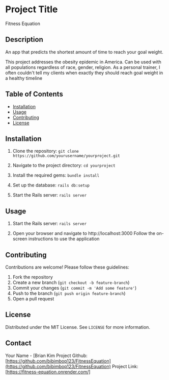
# Project Title

Fitness Equation

## Description

An app that predicts the shortest amount of time to reach your goal weight.

This project addresses the obesity epidemic in America. Can be used with all populations regardless of race, gender, religion. As a personal trainer, I often couldn't tell my clients when exactly they should reach goal weight in a healthy timeline

## Table of Contents
- [Installation](#installation)
- [Usage](#usage)
- [Contributing](#contributing)
- [License](#license)

## Installation

1. Clone the repository:
`git clone https://github.com/yourusername/yourproject.git`

2. Navigate to the project directory:
`cd yourproject`

3. Install the required gems:
`bundle install`

4. Set up the database:
`rails db:setup`

5. Start the Rails server:
`rails server`

## Usage

1. Start the Rails server:
`rails server`

2. Open your browser and navigate to http://localhost:3000
Follow the on-screen instructions to use the application

## Contributing

Contributions are welcome! Please follow these guidelines:

1. Fork the repository
2. Create a new branch (`git checkout -b feature-branch`)
3. Commit your changes (`git commit -m 'Add some feature'`)
4. Push to the branch (`git push origin feature-branch`)
5. Open a pull request

## License
Distributed under the MIT License. See `LICENSE` for more information.

## Contact

Your Name - [Brian Kim
Project Github: [https://github.com/bibimbop123/FitnessEquation](https://github.com/bibimbop123/FitnessEquation)
Project Link: [https://fitness-equation.onrender.com/]
